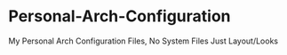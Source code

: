 # Personal-Arch-Configuration
My Personal Arch Configuration Files, No System Files Just Layout/Looks
